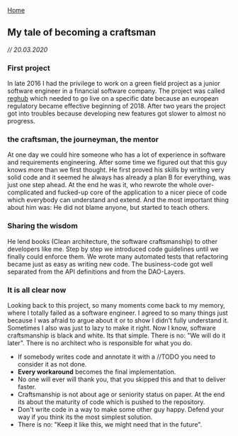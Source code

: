 [Home](/)

## My tale of becoming a craftsman
*// 20.03.2020*

### First project
In late 2016 I had the privilege to work on a green field project as a junior software engineer in a financial software company.
The project was called [reghub](../projects-i-worked-on/project-reghub.md) which needed to go live on a specific date because an european regulatory became effective beginning of 2018. 
After two years the project got into troubles because developing new features got slower to almost no progress.

### the craftsman, the journeyman, the mentor
At one day we could hire someone who has a lot of experience in software and requirements engineering.
After some time we figured out that this guy knows more than we first thought. He first proved his skills by writing very solid code and it seemed he always has already a plan B for everything, was just one step ahead.
At the end he was it, who rewrote the whole over-complicated and fucked-up core of the application to a nicer piece of code which everybody can understand and extend. 
And the most important thing about him was: He did not blame anyone, but started to teach others.

### Sharing the wisdom
He lend books (Clean architecture, the software craftsmanship) to other developers like me. 
Step by step we introduced code guidelines until we finally could enforce them. 
We wrote many automated tests that refactoring became just as easy as writing new code. The business-code got well separated from the API definitions and from the DAO-Layers.

### It is all clear now
Looking back to this project, so many moments come back to my memory, where I totally failed as a software engineer. 
I agreed to so many things just because I was afraid to argue about it or to show I didn't fully understand it. Sometimes I also was just to lazy to make it right.
Now I know, software craftsmanship is black and white. Its that simple.
There is no: "We will do it later". There is no architect who is responsible for what you do.
* If somebody writes code and annotate it with a //TODO you need to consider it as not done. 
* **Every workaround** becomes the final implementation.
* No one will ever will thank you, that you skipped this and that to deliver faster.
* Craftsmanship is not about age or seniority status on paper. At the end its about the maturity of code which is pushed to the repository.
* Don't write code in a way to make some other guy happy. Defend your way if you think its the most simplest solution.
* There is no: "Keep it like this, we might need that in the future". 